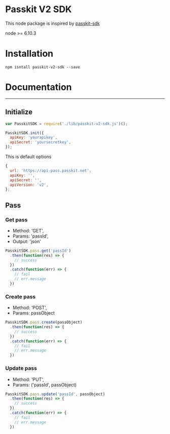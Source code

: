 # Passkit V2 SDK

This node package is inspired by [passkit-sdk](https://github.com/TheHover/passkit-sdk)

node >= 6.10.3

# Installation

```
npm isntall passkit-v2-sdk --save
```

# Documentation
---
## Initialize

```javascript
var PasskitSDK = require('./lib/passkit-v2-sdk.js')();

PasskitSDK.init({
  apiKey: 'yourapikey',
  apiSecret: 'yoursecretkey',
});
```

This is default options

```javascript
{
  url: 'https://api-pass.passkit.net',
  apiKey: '',
  apiSecret: '',
  apiVersion: 'v2',
};
```

## Pass

### Get pass

- Method: 'GET',
- Params: 'passId',
- Output: 'json'

```javascript
PasskitSDK.pass.get('passId')
  .then(function(res) => {
    // success
  })
  .catch(function(err) => {
    // fail
    // err.message
  })
```

### Create pass

- Method: 'POST',
- Params: passObject

```javascript
PasskitSDK.pass.create(passObject)
  .then(function(res) => {
    // success
  })
  .catch(function(err) => {
    // fail
    // err.message
  })
```


### Update pass

- Method: 'PUT',
- Params: ('passId', passObject)

```javascript
PasskitSDK.pass.update('passId', passObject)
  .then(function(res) => {
    // success
  })
  .catch(function(err) => {
    // fail
    // err.message
  })
```
